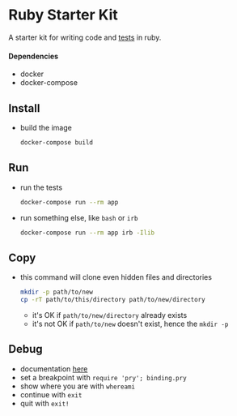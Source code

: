 # Ruby Starter Kit

A starter kit for writing code and [tests](https://github.com/seattlerb/minitest#label-Specs) in ruby.

#### Dependencies
* docker
* docker-compose

## Install
* build the image
  ```sh
  docker-compose build
  ```

## Run
* run the tests
  ```sh
  docker-compose run --rm app
  ```
* run something else, like `bash` or `irb`
  ```sh
  docker-compose run --rm app irb -Ilib
  ```

## Copy
* this command will clone even hidden files and directories
  ```sh
  mkdir -p path/to/new
  cp -rT path/to/this/directory path/to/new/directory
  ```
  * it's OK if `path/to/new/directory` already exists
  * it's not OK if `path/to/new` doesn't exist, hence the `mkdir -p`

## Debug
* documentation [here](https://github.com/pry/pry)
* set a breakpoint with `require 'pry'; binding.pry`
* show where you are with `whereami`
* continue with `exit`
* quit with `exit!`
